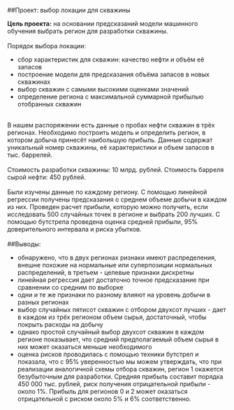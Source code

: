##Проект: выбор локации для скважины

**Цель проекта:** на основании предсказаний модели машинного обучения выбрать регион для разработки скважины.</br>
</br>
Порядок выбора локации:</br>
- сбор характеристик для скважин: качество нефти и объём её запасов
- построение модели для предсказания объёма запасов в новых скважинах
- выбор скважин с самыми высокими оценками значений
- определение региона с максимальной суммарной прибылью отобранных скважин
</br>
В нашем распоряжении есть данные о пробах нефти скважин в трёх регионах. Необходимо построить модель и определить регион, в котором добыча принесёт наибольшую прибыль. Данные содержат уникальный номер скважины, её характеристики и объем запасов в тыс. баррелей.</br>
</br>
Стоимость разработки скважины: 10 млрд. рублей. Стоимость барреля сырой нефти: 450 рублей.</br>
</br>
Были изучены данные по каждому региону. С помощью линейной регрессии получены предсказания о среднем объеме добычи в каждом из них. Проведен расчет прибыли, которую можно получить, если исследовать 500 случайных точек в регионе и выбрать 200 лучших. С помощью бутстрепа проведена оценка средней прибыли, 95% доверительного интервала и риска убытков.</br>
</br>
##Выводы:

- обнаружено, что в двух регионах ризнаки имеют распределения, внешне похожие на нормальные или суперпозиции нормальных распределений, в третьем - целевые признаки дискретны
- линейная регрессия дает достаточно точное предсказание при сравнении со средним по выборке
- одни и те же признаки по разному влияют на уровень добычи в разных регионах
- выбор случайных пятисот скважин с отбором двухсот лучших - дает в каждом из трёх регионом объем сырья, достаточный, чтобы покрыть расходы на добычу 
- однако простой случайный выбор двухсот скважин в каждом регионе показывает, что средний предполагаемый объем сырья в них может оказаться меньше необходимого
- оценка рисков проводилась с помощью техники бутстреп и показала, что с 95% уверенностью мы можем утверждать, что при реализации аналогичной схемы отбора скважин, регион 1 окажется безубыточным для разработки. Средняя прибыль составит порядка 450 000 тыс. рублей, риск получения отрицательной прибыли - около 1%. Прибыль для регионов 0 и 2 может оказаться отрицательной с риском около 5% и 6% соответственно.
